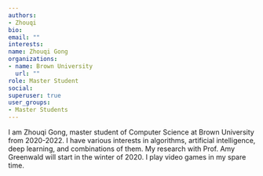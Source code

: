 ```yaml
---
authors:
- Zhouqi
bio: 
email: ""
interests:
name: Zhouqi Gong
organizations:
- name: Brown University
  url: ""
role: Master Student
social:
superuser: true
user_groups:
- Master Students
---
```


I am Zhouqi Gong, master student of Computer Science at Brown University from 2020-2022. I have various interests in algorithms, artificial intelligence, deep learning, and combinations of them. My research with Prof. Amy Greenwald will start in the winter of 2020. I play video games in my spare time.
